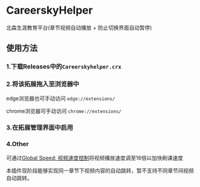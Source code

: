 # CareerskyHelper
北森生涯教育平台(章节视频自动播放 + 防止切换界面自动暂停)

## 使用方法
### 1.下载Releases中的`Careerskyhelper.crx`
### 2.将该拓展拖入至浏览器中
edge浏览器也可手动访问 `edge://extensions/`

chrome浏览器可手动访问 `chrome://extensions/`

### 3.在拓展管理界面中启用

### 4.Other
可通过[Global Speed: 视频速度控制](https://microsoftedge.microsoft.com/addons/detail/global-speed-%E8%A7%86%E9%A2%91%E9%80%9F%E5%BA%A6%E6%8E%A7%E5%88%B6/mjhlabbcmjflkpjknnicihkfnmbdfced)将视频播放速度调至16倍以加快刷课速度

本插件现阶段能够实现同一章节下视频内容的自动跳转，暂不支持不同章节间视频自动跳转。

